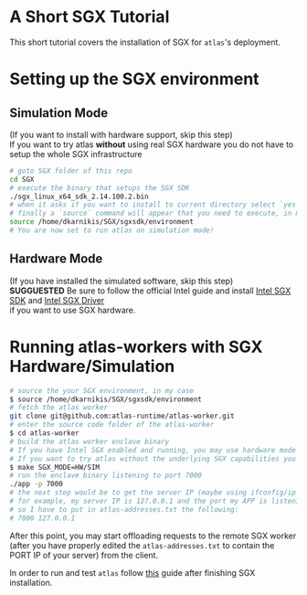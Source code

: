 # A Short SGX Tutorial

This short tutorial covers the installation of SGX for `atlas`'s deployment.

# Setting up the SGX environment
## Simulation Mode
(If you want to install with hardware support, skip this step)  
If you want to try atlas **without** using real SGX hardware you do not have to setup the whole SGX infrastructure
```sh
# goto SGX folder of this repo
cd SGX
# execute the binary that setups the SGX SDK
./sgx_linux_x64_sdk_2.14.100.2.bin
# when it asks if you want to install to current directory select `yes` (or choose the directory you want)
# finally a `source` command will appear that you need to execute, in my case:  
source /home/dkarnikis/SGX/sgxsdk/environment
# You are now set to run atlas on simulation mode!
```
## Hardware Mode
(If you have installed the simulated software, skip this step)  
**SUGGUESTED** Be sure to follow the official Intel guide and install  [Intel SGX SDK](https://github.com/intel/linux-sgx) and [Intel SGX Driver](https://github.com/intel/linux-sgx-driver)  
if you want to use SGX hardware.

# Running atlas-workers with SGX Hardware/Simulation
```sh
# source the your SGX environment, in my case
$ source /home/dkarnikis/SGX/sgxsdk/environment
# fetch the atlas worker
git clone git@github.com:atlas-runtime/atlas-worker.git
# enter the source code folder of the atlas-worker 
$ cd atlas-worker
# build the atlas worker enclave binary
# If you have Intel SGX enabled and running, you may use hardware mode `SGX_MODE=HW`
# If you want to try atlas without the underlying SGX capabilities you may use simulated mode `SGX_MODE=SIM`
$ make SGX_MODE=HW/SIM
# run the enclave binary listening to port 7000
./app -p 7000
# the next step would be to get the server IP (maybe using ifconfig/ip addr) and put in atlas-addresses.txt in the atlas-client
# for example, my server IP is 127.0.0.1 and the port my APP is listening is 7000
# so I have to put in atlas-addresses.txt the following:
# 7000 127.0.0.1
```
After this point, you may start offloading requests to the remote SGX worker (after you have properly edited the `atlas-addresses.txt` to contain the PORT IP of your server) from the client.

In order to run and test `atlas` follow [this](https://github.com/atlas-runtime/atlas-guides/blob/main/atlas_pi.md) guide 
after finishing SGX installation.

